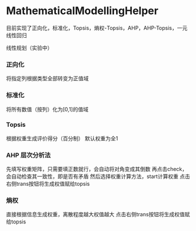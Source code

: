# MathematicalModellingHelper
目前实现了正向化，标准化，Topsis，熵权-Topsis，AHP，AHP-Topsis，一元线性回归

线性规划（实验中）

### 正向化
将指定列根据类型全部转变为正值域

### 标准化
将所有数值（按列）化为[0,1]的值域

### Topsis
根据权重生成评价得分（百分制）
默认权重为全1

### AHP 层次分析法
先填写权重矩阵，只需要填正数就行，会自动将对角变成其倒数
再点击check，会自动检查其一致性，即是否有矛盾
然后选择权重计算方法，start计算权重
点击右侧trans按钮将生成权值赋给topsis

### 熵权
直接根据信息生成权重，离散程度越大权值越大
点击右侧trans按钮将生成权值赋给topsis